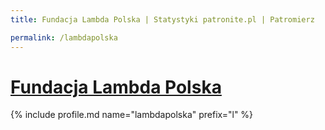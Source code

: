 ```yaml
---
title: Fundacja Lambda Polska | Statystyki patronite.pl | Patromierz

permalink: /lambdapolska
---
```


# [Fundacja Lambda Polska](https://patronite.pl/lambdapolska)

{% include profile.md name="lambdapolska" prefix="l" %}
